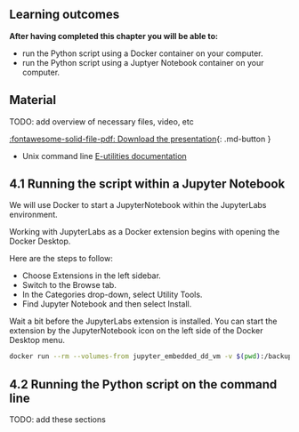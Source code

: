 ## Learning outcomes

**After having completed this chapter you will be able to:**

- run the Python script using a Docker container on your computer.
- run the Python script using a Juptyer Notebook container on your computer.

## Material

TODO: add overview of necessary files, video, etc

[:fontawesome-solid-file-pdf: Download the presentation](../assets/pdf/docker_dance.pdf){: .md-button }

* Unix command line [E-utilities documentation](https://www.ncbi.nlm.nih.gov/books/NBK179288/)
 
## 4.1 Running the script within a Jupyter Notebook 

We will use Docker to start a JupyterNotebook within the JupyterLabs environment.

Working with JupyterLabs as a Docker extension begins with opening the Docker Desktop. 

Here are the steps to follow:

- Choose Extensions in the left sidebar.
- Switch to the Browse tab.
- In the Categories drop-down, select Utility Tools.
- Find Jupyter Notebook and then select Install.

Wait a bit before the JupyterLabs extension is installed. You can start the extension by the JupyterNotebook icon on the left side of the Docker Desktop menu.



```sh
docker run --rm --volumes-from jupyter_embedded_dd_vm -v $(pwd):/backup ubuntu tar cvf /backup/backup.tar /home/jovyan/work
```

## 4.2 Running the Python script on the command line 

TODO: add these sections

